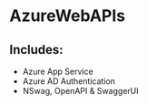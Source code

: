 # AzureWebAPIs

## Includes:
- Azure App Service
- Azure AD Authentication
- NSwag, OpenAPI & SwaggerUI
  
